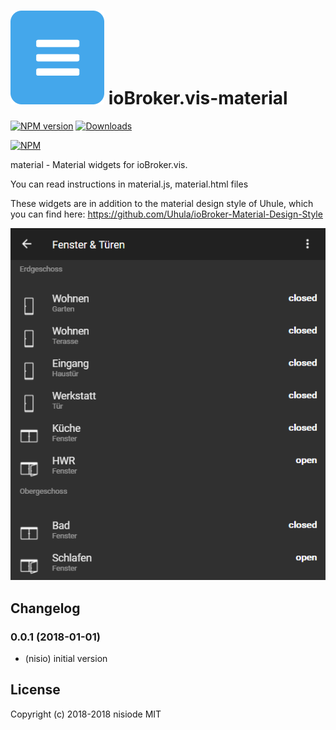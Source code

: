 ![Logo](admin/material.png)
ioBroker.vis-material
============

[![NPM version](http://img.shields.io/npm/v/iobroker.vis-material.svg)](https://www.npmjs.com/package/iobroker.vis-material)
[![Downloads](https://img.shields.io/npm/dm/iobroker.vis-material.svg)](https://www.npmjs.com/package/iobroker.vis-material)

[![NPM](https://nodei.co/npm/iobroker.vis-material.png?downloads=true)](https://nodei.co/npm/iobroker.vis-material/)


material - Material widgets for ioBroker.vis.

You can read instructions in material.js, material.html files

These widgets are in addition to the material design style of Uhule, which you can find here:
https://github.com/Uhula/ioBroker-Material-Design-Style


![Example](img/widgets.png)


## Changelog

### 0.0.1 (2018-01-01)
- (nisio) initial version

## License
 Copyright (c) 2018-2018 nisiode
 MIT
